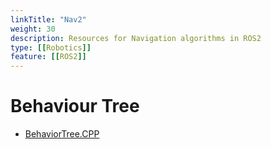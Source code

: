 ```yaml
---
linkTitle: "Nav2"  
weight: 30  
description: Resources for Navigation algorithms in ROS2
type: [[Robotics]]
feature: [[ROS2]]
---
```


# Behaviour Tree

* [BehaviorTree.CPP](https://www.behaviortree.dev/)
